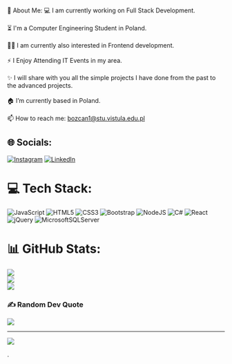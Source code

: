 💫 About Me:
💻 I am currently working on Full Stack Development.<br><br>⏳ I'm a Computer Engineering Student in Poland.<br><br>👨‍💻 I am currently also interested in Frontend development.<br><br>⚡ I Enjoy Attending IT Events in my area.<br><br>✨ I will share with you all the simple projects I have done from the past to the advanced projects.<br><br>🏠 I’m currently based in Poland.<br><br>📫 How to reach me: bozcan1@stu.vistula.edu.pl


## 🌐 Socials:
[![Instagram](https://img.shields.io/badge/Instagram-%23E4405F.svg?logo=Instagram&logoColor=white)](https://instagram.com/berkozcan_) [![LinkedIn](https://img.shields.io/badge/LinkedIn-%230077B5.svg?logo=linkedin&logoColor=white)](https://linkedin.com/in/berkhamzaözcan) 

# 💻 Tech Stack:
![JavaScript](https://img.shields.io/badge/javascript-%23323330.svg?style=for-the-badge&logo=javascript&logoColor=%23F7DF1E) ![HTML5](https://img.shields.io/badge/html5-%23E34F26.svg?style=for-the-badge&logo=html5&logoColor=white) ![CSS3](https://img.shields.io/badge/css3-%231572B6.svg?style=for-the-badge&logo=css3&logoColor=white) ![Bootstrap](https://img.shields.io/badge/bootstrap-%23563D7C.svg?style=for-the-badge&logo=bootstrap&logoColor=white) ![NodeJS](https://img.shields.io/badge/node.js-6DA55F?style=for-the-badge&logo=node.js&logoColor=white) ![C#](https://img.shields.io/badge/c%23-%23239120.svg?style=for-the-badge&logo=c-sharp&logoColor=white) ![React](https://img.shields.io/badge/react-%2320232a.svg?style=for-the-badge&logo=react&logoColor=%2361DAFB) ![jQuery](https://img.shields.io/badge/jquery-%230769AD.svg?style=for-the-badge&logo=jquery&logoColor=white) ![MicrosoftSQLServer](https://img.shields.io/badge/Microsoft%20SQL%20Sever-CC2927?style=for-the-badge&logo=microsoft%20sql%20server&logoColor=white)
# 📊 GitHub Stats:
![](https://github-readme-stats.vercel.app/api?username=berkozcan&theme=synthwave&hide_border=false&include_all_commits=false&count_private=false)<br/>
![](https://github-readme-streak-stats.herokuapp.com/?user=berkozcan&theme=synthwave&hide_border=false)<br/>
![](https://github-readme-stats.vercel.app/api/top-langs/?username=berkozcan&theme=synthwave&hide_border=false&include_all_commits=false&count_private=false&layout=compact)

### ✍️ Random Dev Quote
![](https://quotes-github-readme.vercel.app/api?type=horizontal&theme=tokyonight)

---
[![](https://visitcount.itsvg.in/api?id=berkozcan&icon=1&color=4)](https://visitcount.itsvg.in)

<!-- Proudly created with GPRM ( https://gprm.itsvg.in ) -->

<!--
**berkozcan/berkozcan** is a ✨ _special_ ✨ repository because its `README.md` (this file) appears on your GitHub profile.

Here are some ideas to get you started:
- 🔭 I’m currently working on ..
- 🌱 I’m currently learning ...
- 👯 I’m looking to collaborate on ...
- 🤔 I’m looking for help with ...
- 💬 Ask me about ...
- 📫 How to reach me: ...
- 😄 Pronouns: ...
-->
.
